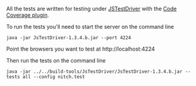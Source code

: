 All the tests are written for testing under [JSTestDriver](http://code.google.com/p/js-test-driver/) with the [Code Coverage plugin](http://code.google.com/p/js-test-driver/wiki/CodeCoverage).

To run the tests you'll need to start the server on the command line
```
java -jar JsTestDriver-1.3.4.b.jar --port 4224
```

Point the browsers you want to test at http://localhost:4224

Then run the tests on the command line
```
java -jar ../../build-tools/JsTestDriver/JsTestDriver-1.3.4.b.jar --tests all --config nitch.test
```